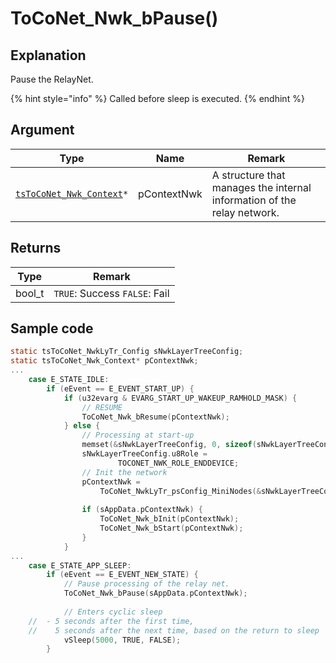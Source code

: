 # ToCoNet_Nwk_bPause()

## Explanation

Pause the RelayNet.

{% hint style="info" %}
Called before sleep is executed.
{% endhint %}

## Argument

| Type                                                                | Name        | Remark                                                                  |
| ------------------------------------------------------------------- | ----------- | ----------------------------------------------------------------------- |
| [`tsToCoNet_Nwk_Context`](../structure/tstoconet_nwk_context.md)`*` | pContextNwk | A structure that manages the internal information of the relay network. |

## Returns

| Type   | Remark                        |
| ------ | ----------------------------- |
| bool_t | `TRUE`: Success `FALSE`: Fail |

## Sample code

```c
static tsToCoNet_NwkLyTr_Config sNwkLayerTreeConfig;
static tsToCoNet_Nwk_Context* pContextNwk;
...
	case E_STATE_IDLE:
		if (eEvent == E_EVENT_START_UP) {
			if (u32evarg & EVARG_START_UP_WAKEUP_RAMHOLD_MASK) {
				// RESUME
				ToCoNet_Nwk_bResume(pContextNwk);
			} else {
				// Processing at start-up
				memset(&sNwkLayerTreeConfig, 0, sizeof(sNwkLayerTreeConfig));
				sNwkLayerTreeConfig.u8Role = 
						TOCONET_NWK_ROLE_ENDDEVICE;
				// Init the network
				pContextNwk = 
					ToCoNet_NwkLyTr_psConfig_MiniNodes(&sNwkLayerTreeConfig);
	
				if (sAppData.pContextNwk) {
					ToCoNet_Nwk_bInit(pContextNwk);
					ToCoNet_Nwk_bStart(pContextNwk);
				}
			}
...
	case E_STATE_APP_SLEEP:
		if (eEvent == E_EVENT_NEW_STATE) {
			// Pause processing of the relay net.
			ToCoNet_Nwk_bPause(sAppData.pContextNwk);
​
			// Enters cyclic sleep
	//  - 5 seconds after the first time, 
	//    5 seconds after the next time, based on the return to sleep
			vSleep(5000, TRUE, FALSE);
		}
```

